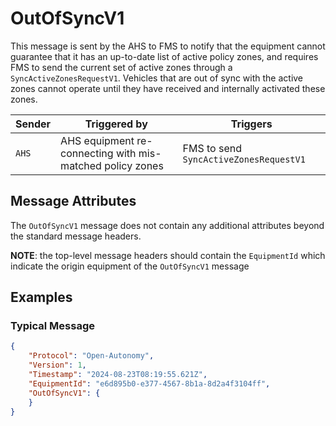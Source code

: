 # OutOfSyncV1

This message is sent by the AHS to FMS to notify that the equipment cannot guarantee that it has an up-to-date list of active policy zones, and requires FMS to send the current set of active zones through a `SyncActiveZonesRequestV1`. Vehicles that are out of sync with the active zones cannot operate until they have received and internally activated these zones.

| Sender | Triggered by | Triggers |
| --- | --- | --- |
| `AHS`  | AHS equipment re-connecting with mis-matched policy zones | FMS to send `SyncActiveZonesRequestV1` |

## Message Attributes

The `OutOfSyncV1` message does not contain any additional attributes beyond the standard message headers.

**NOTE**: the top-level message headers should contain the `EquipmentId` which indicate the origin equipment of the `OutOfSyncV1` message 

## Examples
### Typical Message
```JSON
{
    "Protocol": "Open-Autonomy",
    "Version": 1,
    "Timestamp": "2024-08-23T08:19:55.621Z",
    "EquipmentId": "e6d895b0-e377-4567-8b1a-8d2a4f3104ff",
    "OutOfSyncV1": {
    }
}
```